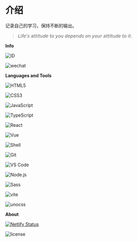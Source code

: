 # 介绍

记录自己的学习，保持不断的输出。

> 𝘓𝘪𝘧𝘦’𝘴 𝘢𝘵𝘵𝘪𝘵𝘶𝘥𝘦 𝘵𝘰 𝘺𝘰𝘶 𝘥𝘦𝘱𝘦𝘯𝘥𝘴 𝘰𝘯 𝘺𝘰𝘶𝘳 𝘢𝘵𝘵𝘪𝘵𝘶𝘥𝘦 𝘵𝘰 𝘪𝘵.

<!-- ![profile views](https://komarev.com/ghpvc/?username=lencx&style=plastic) -->

<b>Info</b>

![ID](https://img.shields.io/badge/🆔-Chi's/Carina957-%23323031?style=flat&labelColor=323031)

![wechat](https://img.shields.io/badge/-CHIS___xx-%23323031?style=flat&logo=wechat)

<!-- [![dev.to](https://img.shields.io/badge/-lencx-%23323031?style=flat&logo=dev.to)](https://dev.to/lencx)
[![reddit](https://img.shields.io/badge/-lencx-%23323031?style=flat&logo=reddit)](https://www.reddit.com/user/lencx) -->

<b>Languages and Tools</b>

![HTML5](https://img.shields.io/badge/-HTML5-%23E34C26?style=flat&logo=html5&logoColor=ffffff)

![CSS3](https://img.shields.io/badge/-CSS3-%23197CBE?style=flat&logo=css3)

![JavaScript](https://img.shields.io/badge/-JavaScript-%23FFEE58?style=flat&logo=javascript&logoColor=fff)

![TypeScript](https://img.shields.io/badge/-TypeScript-%235da6ee?style=flat&logo=typescript&logoColor=ffffff)

![React](https://img.shields.io/badge/-React-%2320232A?logoColor=61DAFB&style=flat&logo=react)

![Vue](https://img.shields.io/badge/-vue-%23caecdd?style=flat&logo=vue.js)

![Shell](https://img.shields.io/badge/-Shell-%2389E051?style=flat&logo=powershell&logoColor=ffffff)

![Git](https://img.shields.io/badge/-Git-%23ED5A47?style=flat&logo=git&logoColor=%23ffffff)

![VS Code](https://img.shields.io/badge/-VSCode-%230066B8?style=flat&logo=visual-studio-code)

![Node.js](https://img.shields.io/badge/-Node.js-%23579050?style=flat&logo=node.js&logoColor=ffffff)

![Sass](https://img.shields.io/badge/-Sass-%23CB6498?style=flat&logo=sass&logoColor=ffffff)

![vite](https://img.shields.io/badge/-Vite-%23bcc0ff?style=flat&logo=vite)

![unocss](https://img.shields.io/badge/-Unocss-%23ccc?style=flat&logo=unocss&cacheSeconds=3600)

<b>About</b>

[![Netlify Status](https://api.netlify.com/api/v1/badges/9de6bd17-76f8-4fac-864b-23fbda42ad4b/deploy-status)](https://app.netlify.com/sites/chis-blog/deploys)

![license](https://img.shields.io/badge/license-MIT-green)
